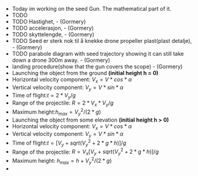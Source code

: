 - Today im working on the seed Gun. The mathematical part of it.
- TODO
- TODO Hastighet, - (Gormery)
- TODO accelerasjon, - (Gormery)
- TODO skyttelengde, - (Gormery)
- TODO Seed er sterk nok til å knekke drone propeller plast(plast detalje), - (Gormery)
- TODO parabole diagram with seed trajectory showing it can still take down a drone 300m away. - (Gormery)
- landing procedure(show that the gun covers the scope) - (Gormery)
- Launching the object from the ground **(initial height h = 0)**
- Horizontal velocity component: $V_x=V*cos*α$
- Vertical velocity component: $V_y​=V*sin*α$
- Time of flight:$ t=2*V_y​/g$
- Range of the projectile: $R=2*V_x​*V_y​/g$
- Maximum height:$h_{max}=V_y^2​/(2*g)$
- Launching the object from some elevation **(initial height h > 0)**
- Horizontal velocity component: $V_x​=V*cos*α$
- Vertical velocity component: $V_y​=V*sin*α$
- Time of flight:$ t=[V_y​+sqrt(V_y^2​+2*g*h​)]/g$
- Range of the projectile: $R=V_x​[V_y​+sqrt(V_y^2​+2*g*h)​]/g$
- Maximum height: $h_{max}​=h+V_y^2​/(2*g)$
-